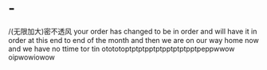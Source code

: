 # -
/(无限加大)密不透风
your order has changed to be in order and will have it in order at this end to end of the month and then we are on our way home now and we have no ttime tor tin otototoptptptpptptpptptptpptpeppwwow oipwowiowow

